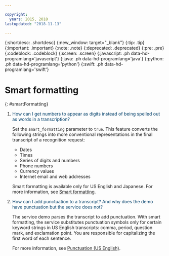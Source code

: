 ```yaml
---

copyright:
  years: 2015, 2018
lastupdated: "2018-11-13"

---
```


{:shortdesc: .shortdesc}
{:new_window: target="_blank"}
{:tip: .tip}
{:important: .important}
{:note: .note}
{:deprecated: .deprecated}
{:pre: .pre}
{:codeblock: .codeblock}
{:screen: .screen}
{:javascript: .ph data-hd-programlang='javascript'}
{:java: .ph data-hd-programlang='java'}
{:python: .ph data-hd-programlang='python'}
{:swift: .ph data-hd-programlang='swift'}

# Smart formatting
{: #smartFormatting}

1.  <span style="color:#003F69">How can I get numbers to appear as digits instead of being spelled out as words in a transcription?</span>

    Set the `smart_formatting` parameter to `true`. This feature converts the following strings into more conventional representations in the final transcript of a recognition request:

    -   Dates
    -   Times
    -   Series of digits and numbers
    -   Phone numbers
    -   Currency values
    -   Internet email and web addresses

    Smart formatting is available only for US English and Japanese. For more information, see [Smart formatting](/docs/services/speech-to-text-icp/output.html#smart_formatting).

1.  <span style="color:#003F69">How can I add punctuation to a transcript? And why does the demo have punctuation but the service does not?</span>

    The service demo parses the transcript to add punctuation. With smart formatting, the service substitutes punctuation symbols only for certain keyword strings in US English transcripts: comma, period, question mark, and exclamation point. You are responsible for capitalizing the first word of each sentence.

    For more information, see [Punctuation (US English)](/docs/services/speech-to-text-icp/output.html#smartFormattingPunctuation).
